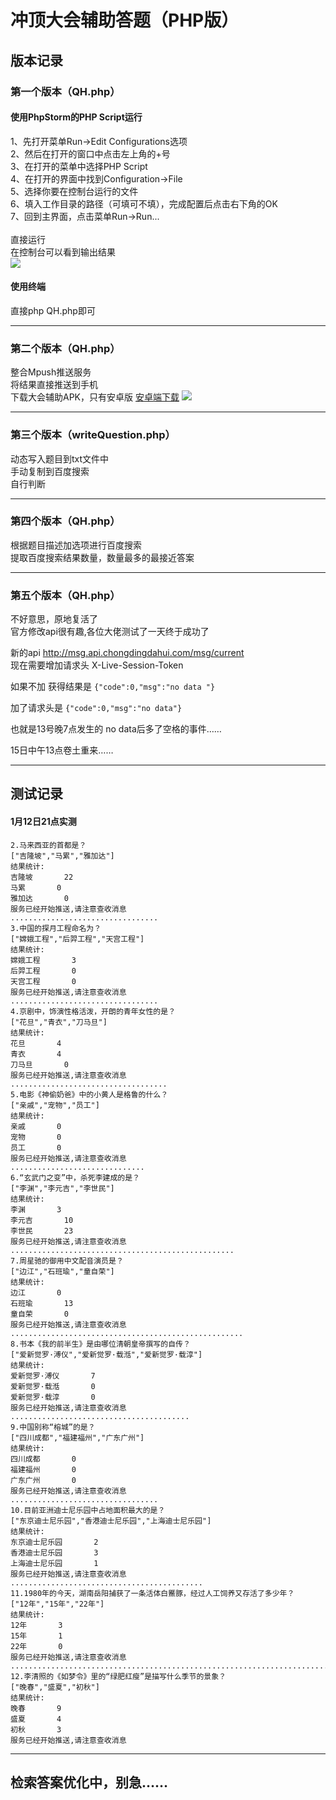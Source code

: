 # 冲顶大会辅助答题（PHP版）


## 版本记录
### 第一个版本（QH.php）
#### 使用PhpStorm的PHP Script运行<br>

1、先打开菜单Run->Edit Configurations选项<br>
2、然后在打开的窗口中点击左上角的+号<br>
3、在打开的菜单中选择PHP Script<br>
4、在打开的界面中找到Configuration->File<br>
5、选择你要在控制台运行的文件<br>
6、填入工作目录的路径（可填可不填），完成配置后点击右下角的OK<br>
7、回到主界面，点击菜单Run->Run...<br>
<br>
直接运行<br>
在控制台可以看到输出结果<br>
![](https://github.com/xbw12138/ChongDingDaHui/blob/master/image/QQ20180112-164550%402x.png)

#### 使用终端
直接php QH.php即可

-------

### 第二个版本（QH.php）
整合Mpush推送服务<br>
将结果直接推送到手机<br>
下载大会辅助APK，只有安卓版
[安卓端下载](https://fir.im/r3v5)
![](https://github.com/xbw12138/ChongDingDaHui/blob/master/image/Screenshot_20180113-141502.png)

-------

### 第三个版本（writeQuestion.php）
动态写入题目到txt文件中<br>
手动复制到百度搜索<br>
自行判断<br>


-------
### 第四个版本（QH.php）
根据题目描述加选项进行百度搜索<br>
提取百度搜索结果数量，数量最多的最接近答案<br>


-------

### 第五个版本（QH.php）
不好意思，原地复活了<br>
官方修改api很有趣,各位大佬测试了一天终于成功了<br>

新的api http://msg.api.chongdingdahui.com/msg/current <br>
现在需要增加请求头 X-Live-Session-Token <br>

如果不加 获得结果是 `{"code":0,"msg":"no data "}`

加了请求头是 `{"code":0,"msg":"no data"}`

也就是13号晚7点发生的 no data后多了空格的事件……

15日中午13点卷土重来……

-------


## 测试记录

#### 1月12日21点实测

```
2.马来西亚的首都是？
["吉隆坡","马累","雅加达"]
结果统计:
吉隆坡       22
马累       0
雅加达       0
服务已经开始推送,请注意查收消息
.................................
3.中国的探月工程命名为？
["嫦娥工程","后羿工程","天宫工程"]
结果统计:
嫦娥工程       3
后羿工程       0
天宫工程       0
服务已经开始推送,请注意查收消息
.................................
4.京剧中，饰演性格活泼，开朗的青年女性的是？
["花旦","青衣","刀马旦"]
结果统计:
花旦       4
青衣       4
刀马旦       0
服务已经开始推送,请注意查收消息
...................................
5.电影《神偷奶爸》中的小黄人是格鲁的什么？
["亲戚","宠物","员工"]
结果统计:
亲戚       0
宠物       0
员工       0
服务已经开始推送,请注意查收消息
..............................
6.“玄武门之变”中，杀死李建成的是？
["李渊","李元吉","李世民"]
结果统计:
李渊       3
李元吉       10
李世民       23
服务已经开始推送,请注意查收消息
..................................................
7.周星驰的御用中文配音演员是？
["边江","石班瑜","童自荣"]
结果统计:
边江       0
石班瑜       13
童自荣       0
服务已经开始推送,请注意查收消息
....................................................
8.书本《我的前半生》是由哪位清朝皇帝撰写的自传？
["爱新觉罗·溥仪","爱新觉罗·载湉","爱新觉罗·载淳"]
结果统计:
爱新觉罗·溥仪       7
爱新觉罗·载湉       0
爱新觉罗·载淳       0
服务已经开始推送,请注意查收消息
........................................
9.中国别称“榕城”的是？
["四川成都","福建福州","广东广州"]
结果统计:
四川成都       0
福建福州       0
广东广州       0
服务已经开始推送,请注意查收消息
.................................
10.目前亚洲迪士尼乐园中占地面积最大的是？
["东京迪士尼乐园","香港迪士尼乐园","上海迪士尼乐园"]
结果统计:
东京迪士尼乐园       2
香港迪士尼乐园       3
上海迪士尼乐园       1
服务已经开始推送,请注意查收消息
...........................................
11.1980年的今天，湖南岳阳捕获了一条活体白鱀豚，经过人工饲养又存活了多少年？
["12年","15年","22年"]
结果统计:
12年       3
15年       1
22年       0
服务已经开始推送,请注意查收消息
.........................................................................
12.李清照的《如梦令》里的“绿肥红瘦”是描写什么季节的景象？
["晚春","盛夏","初秋"]
结果统计:
晚春       9
盛夏       4
初秋       3
服务已经开始推送,请注意查收消息
```

-------

## 检索答案优化中，别急……


